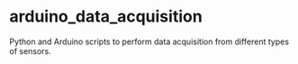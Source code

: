 # arduino_data_acquisition
Python and Arduino scripts to perform data acquisition from different types of sensors.
